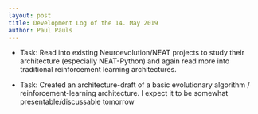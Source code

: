 ```yaml
---
layout: post
title: Development Log of the 14. May 2019
author: Paul Pauls
---
```


* Task: Read into existing Neuroevolution/NEAT projects to study their architecture (especially NEAT-Python) and again read more into traditional reinforcement learning architectures.
 
* Task: Created an architecture-draft of a basic evolutionary algorithm / reinforcement-learning architecture. I expect it to be somewhat presentable/discussable tomorrow

